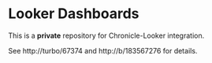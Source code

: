# Looker Dashboards

This is a **private** repository for Chronicle-Looker integration.

See http://turbo/67374 and http://b/183567276 for details.
